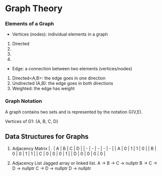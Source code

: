 # Graph Theory 

### Elements of a Graph
- Vertices (nodes): individual elements in a graph
1. Directed
2.
3.
4.
- Edge: a connection between two elements (vertices/nodes)
1. Directed<A,B>: the edge goes in one direction
2. Undirected (A,B): the edge goes in both directions
3. Weighted: the edge has weight

### Graph Notation
A graph contains two sets and is represented by the notation G(V,E).

Vertices of G1: {A, B, C, D}

## Data Structures for Graphs

1. Adjacency Matrix
| . | A | B | C | D |
| - | - | - | - | - |
| A | 0  | 1  | 1  | 0 |
| B | 0 | 0 | 1 | 1 |
| C | 0 | 0 | 0 | 1 |
| D | 0 | 0 | 0 | 0 |


2. Adjacency List
Jagged array or linked list.
A -> B -> C -> nullptr
B -> C -> D -> nullptr
C -> D -> nullptr
D -> nullptr
